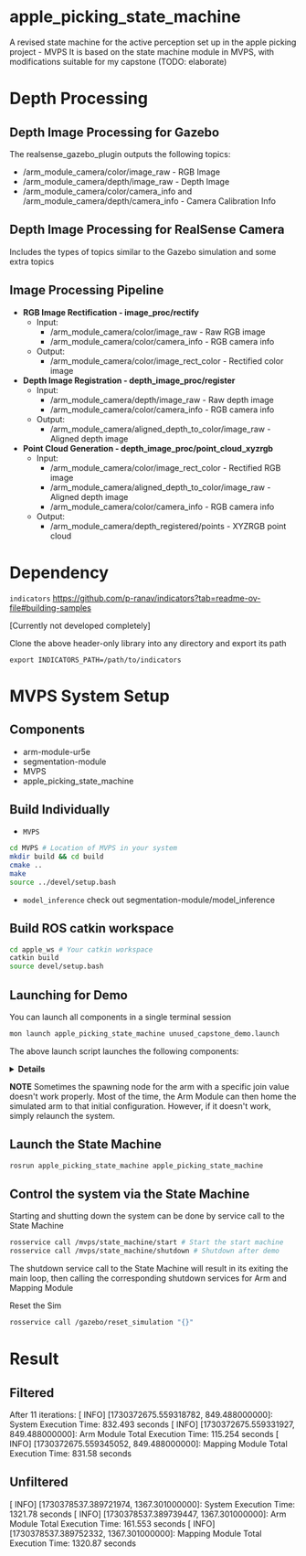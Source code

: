 # apple_picking_state_machine
A revised state machine for the active perception set up in the apple picking project - MVPS
It is based on the state machine module in MVPS, with modifications suitable for my capstone  (TODO: elaborate)

# Depth Processing
## Depth Image Processing for Gazebo
The realsense_gazebo_plugin outputs the following topics:
- /arm_module_camera/color/image_raw - RGB Image
- /arm_module_camera/depth/image_raw - Depth Image
- /arm_module_camera/color/camera_info and /arm_module_camera/depth/camera_info - Camera Calibration Info
  
## Depth Image Processing for RealSense Camera
Includes the types of topics similar to the Gazebo simulation and some extra topics 

## Image Processing Pipeline
- **RGB Image Rectification - image_proc/rectify**
    - Input: 
      - /arm_module_camera/color/image_raw - Raw RGB image
      - /arm_module_camera/color/camera_info - RGB camera info
    - Output: 
      - /arm_module_camera/color/image_rect_color - Rectified color image
- **Depth Image Registration - depth_image_proc/register**
    - Input: 
      - /arm_module_camera/depth/image_raw - Raw depth image
      - /arm_module_camera/color/camera_info - RGB camera info
    - Output: 
      - /arm_module_camera/aligned_depth_to_color/image_raw - Aligned depth image
- **Point Cloud Generation - depth_image_proc/point_cloud_xyzrgb**
  - Input: 
    - /arm_module_camera/color/image_rect_color - Rectified RGB image
    - /arm_module_camera/aligned_depth_to_color/image_raw - Aligned depth image
    - /arm_module_camera/color/camera_info - RGB camera info
  - Output: 
    - /arm_module_camera/depth_registered/points - XYZRGB point cloud

# Dependency
`indicators` https://github.com/p-ranav/indicators?tab=readme-ov-file#building-samples 

[Currently not developed completely]

Clone the above header-only library into any directory and export its path
```
export INDICATORS_PATH=/path/to/indicators
```

# MVPS System Setup
## Components
- arm-module-ur5e
- segmentation-module
- MVPS
- apple_picking_state_machine

## Build Individually 
- `MVPS`
```bash
cd MVPS # Location of MVPS in your system 
mkdir build && cd build
cmake ..
make
source ../devel/setup.bash
```

- `model_inference` check out segmentation-module/model_inference

## Build ROS catkin workspace
```bash
cd apple_ws # Your catkin workspace
catkin build
source devel/setup.bash
```

## Launching for Demo
You can launch all components in a single terminal session
```bash
mon launch apple_picking_state_machine unused_capstone_demo.launch 
```

The above launch script launches the following components:

<details><summary><b>Details</b></summary>

- Gazebo Simulation for arm module, including the UR5 robot arm and camera

```bash
roslaunch arm_module_gazebo arm_module_ur5e_bringup.launch 
```

- Depth Processing
```bash
roslaunch arm_module_gazebo depth_processing.launch always_pub_normals:=false filter_pointcloud:=true
```
`always_pub_normals` means always compute and publish pointcloud normals as new pointcloud arrives.
Otherwise it conly publishes in response to service call.

- Arm Module
```bash
roslaunch arm_module_ur5e_moveit_config moveit_planning_execution.launch sim:=true
rosrun arm_module_ur5e_controller run_robot_controller.py
```

- Mapping Module
```bash
rosrun mapping_module mapping_module --config $(rospack find mapping_module)/cfg/dataset.json
```

- State Machine
```bash
rosrun apple_picking_state_machine apple_picking_state_machine
```

- Pointcloud Filter Node
```bash
roslaunch pointcloud_filter_node pointcloud_filter.launch
```
</details>

**NOTE** Sometimes the spawning node for the arm with a specific join value doesn't work properly. Most of the time, 
the Arm Module can then home the simulated arm to that initial configuration. However, if it doesn't work, simply relaunch the 
system.

## Launch the State Machine
```bash
rosrun apple_picking_state_machine apple_picking_state_machine 
```

## Control the system via the State Machine
Starting and shutting down the system can be done by service call to the State Machine 
```bash
rosservice call /mvps/state_machine/start # Start the start machine
rosservice call /mvps/state_machine/shutdown # Shutdown after demo
```
The shutdown service call to the State Machine will result in its exiting the main loop, then calling the corresponding 
shutdown services for Arm and Mapping Module 

Reset the Sim
```bash
rosservice call /gazebo/reset_simulation "{}"
```

# Result
## Filtered
After 11 iterations:
[ INFO] [1730372675.559318782, 849.488000000]: System Execution Time: 832.493 seconds
[ INFO] [1730372675.559331927, 849.488000000]: Arm Module Total Execution Time: 115.254 seconds
[ INFO] [1730372675.559345052, 849.488000000]: Mapping Module Total Execution Time: 831.58 seconds

## Unfiltered
[ INFO] [1730378537.389721974, 1367.301000000]: System Execution Time: 1321.78 seconds
[ INFO] [1730378537.389739447, 1367.301000000]: Arm Module Total Execution Time: 161.553 seconds
[ INFO] [1730378537.389752332, 1367.301000000]: Mapping Module Total Execution Time: 1320.87 seconds
